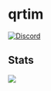# qrtim
[![Discord](https://img.shields.io/discord/1259441226751541308?style=for-the-badge&logo=discord&logoColor=white&label=Discord&color=blue)](https://discord.gg/6FwHFBfASq)

## Stats


![](https://github-readme-stats.vercel.app/api?username=qrtim&show_icons=true&theme=dracula)
